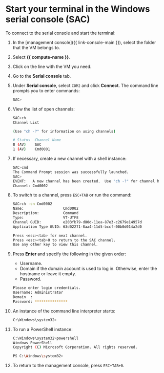 # Start your terminal in the Windows serial console (SAC)

To connect to the serial console and start the terminal:

1. In the [management console]({{ link-console-main }}), select the folder that the VM belongs to.

1. Select **{{ compute-name }}**.

1. Click on the line with the VM you need.

1. Go to the **Serial console** tab.

1. Under **Serial console**, select `COM2` and click **Connect**. The command line prompts you to enter commands:

    ```bash
    SAC>
    ```

1. View the list of open channels:

    ```bash
    SAC>ch
    Channel List
    
    (Use "ch -?" for information on using channels)
    
    # Status  Channel Name
    0 (AV)    SAC
    1 (AV)    Cmd0001
    ```

1. If necessary, create a new channel with a shell instance:

    ```bash
    SAC>cmd
    The Command Prompt session was successfully launched.
    SAC>
    EVENT:   A new channel has been created.  Use "ch -?" for channel help.
    Channel: Cmd0002
    ```

1. To switch to a channel, press `ESC+TAB` or run the command:

    ```bash
    SAC>ch -sn Cmd0002
    Name:                  Cmd0002
    Description:           Command
    Type:                  VT-UTF8
    Channel GUID:          e203fb79-d80d-11ea-87e3-c2679e14957d
    Application Type GUID: 63d02271-8aa4-11d5-bccf-00b0d014a2d0
    
    Press <esc><tab> for next channel.
    Press <esc><tab>0 to return to the SAC channel.
    Use any other key to view this channel.
    ```

1. Press **Enter** and specify the following in the given order:
    - Username.
    - Domain if the domain account is used to log in. Otherwise, enter the hostname or leave it empty.
    - Password.

    ```bash
    Please enter login credentials.
    Username: Administrator
    Domain  :
    Password: ***************
    ```

1. An instance of the command line interpreter starts:

    ```bash
    C:\Windows\system32>
    ```

1. To run a PowerShell instance:

    ```bash
    C:\Windows\system32>powershell
    Windows PowerShell
    Copyright (C) Microsoft Corporation. All rights reserved.
    
    PS C:\Windows\system32>
    ```

1. To return to the management console, press `ESC+TAB+0`.

